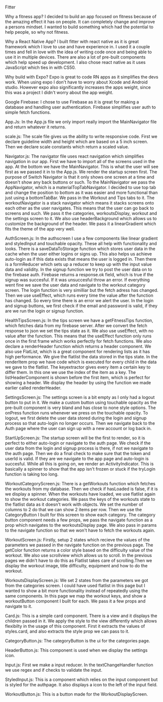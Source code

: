 Fitter

Why a fitness app?
    I decided to build an app focused on fitness because of the amazing effect it has on people. It can completely change and improve a persons mindset. I wanted to build something which had the potential to help people, so why not fitness.

Why a React Native App?
    I built fitter with react native as it is great framework which I love to use and have experience in. I used it a couple times and fell in love with the idea of writing code once and being able to use it in multiple devices. There are also a lot of pre-built components which help speed up development. I also chose react native as it uses JavaScript which ties in with CS50.

Why build with Expo?
    Expo is great to code RN apps as it simplifies the devs work. When using expo I don't have to worry about Xcode and Android studio. However expo also significantly increases the apps weight, since this was a project I didn't worry about the app weight.

Google Firebase:
    I chose to use Firebase as it is great for making a database and handling user authentication. Firebase simplifies user auth to simple fetch functions.

App.Js:
    In the App.js file we only import really import the MainNavigator file and return whatever it returns.

scale.js:
    The scale file gives us the ability to write responsive code. First we declare guideline width and height which are based on a 5 inch screen.
    Then we declare scale constants which return a scaled value.

Navigator.js:
    The navigator file uses react navigation which simplifies navigation in our app. First we have to import all of the screens used in the app. At the bottom we have the MainNavigator. This is what the user will see first as we passed it in to the App.js. We render the startup screen first. The purpose of Switch Navigator is that it only shows one screen at a time and doesn't show any back buttons or such. To the MainNavigator we pass the AppNavigator, which is a materialTopTabNavigator. I decided to use top tab and change the position to bottom as it was easier and more functional than just using a bottomTabBar. We pass in the Workout and Tips tabs to it. The workoutNavigator is a stack navigator which means it stacks screens onto each other as the user navigates. This means that the user can go back to screens and such. We pass it the categories, workoutsDisplay, workout and the settings screen to it. We also use headerBackground which allows us to customize the background of the header. We pass it a linearGradient which fits the theme of the app very well.

AuthScreen.js:
    In the authscreen I use a few components like linear gradient and styledInput and touchable opacity. These all help with functionality and looks.
    There is a saveDataToStorage function which stores user data in the cache when the user either logins or signs up. This also helps us achieve auto-login as if this data exists that means the user is logged in. Then there is a formReducer which sets up a reducer to keep up with the input value data and validity. In the signup function we try to post the user data on to the firebase auth. Firebase returns a response.ok field, which is true if the signup was succesful. If it was unsuccesful throw an error. If everything went fine we save the user data and navigate to the workout category screen. The login function is very similliar but the fetch adress has changed. Then we use useEffect, which runs every time the value after the function has changed. So every time there is an error we alert the user. In the login and signup buttons, we first check if the email and password is valid, if they are we run the login or signup function.

HealthTipsScreen.js:
    In the tips screen we have a getFitnessTips function, which fetches data from my firebase server. After we convert the fetch response to json we set the tips state as it. We also use useEffect, with no value after the function. This means that the useEffect function only runs once in the first frame which works perfectly for fetch functions. We also declare a renderHeader function which returns a header component. We also use FlatList, which is a great component for rendering lists as it has high performance. We give the flatlist the data stored in the tips state. In the renderItem prop we have code which is executed for every child in the data we gave to the flatlist. The keyextractor gives every item a certain key to differ them. In this one we use the index of the item as a key. The listHeaderComponent is shown before the first item, which is perfect for showing a header. We display the header by using the function we made earlier called renderHeader.

SettingsScreen.js:
    The settings screen is a bit empty as I only had a logout button to put in it. We make a custom button using touchable opacity as the pre-built component is very bland and has close to none style options. The onPress function runs whenever we press on the touchable opacity. To logout, we first delete the user data stored during the login and signup process so that auto-login no longer occurs. Then we navigate back to the Auth page where the user can sign up with a new account or log back in.

StartUpScreen.js:
    The startup screen will be the first to render, so it is perfect to either auto-login or navigate to the auth page. We check if the user data from the login and signup process is there, if not we navigate to the auth page. Then we do a final check to make sure that the token and userId is valid. If they are we navigate to the app page and auto-login is succesful. While all this is going on, we render an ActivityIndicator. This is basically a spinner to show that the app isn't frozen or stuck if the tryLogin function is taking too long.

WorkoutCategoryScreen.js:
    There is a getWorkouts function which fetches the workouts from my database. Then we check if hasLoaded is false, if it is we display a spinner. When the workouts have loaded, we use flatlist again to show the workout categories. We pass the keys of the workouts state to the flatlist data as it doesn't work with objects. We set the number of columns to 2 do that we can show 2 items per row. Then we use the CategoryButton I built for this screen to show each category. The category button component needs a few props, we pass the navigate function as a prop which navigates to the workoutsDisplay page. We also pass in params to the navigate function so that we won't have to fetch the workouts again.

WorkoutScreen.js:
    Firstly, setup 2 states which recieve the values of the parameters we passed in the navigate function on the previous page. The getColor function returns a color style based on the difficulty value of the workout. We also use scrollview which allows us to scroll. In the previous pages we didn't have to do this as Flatlist takes care of scrolling.Then we display the workout image, title difficulty, equipment and how to do the workout.

WorkoutsDisplayScreen.js:
    We set 2 states from the parameters we got from the categories screen. I could have used flatlist in this page but I wanted to show a bit more functionality instead of repeatedly using the same components. In this page we map the workout keys, and show a workoutButton component I built for each. We pass it a few props and navigate to it.

Card.js:
    This is a simple card component. There is a view and it displays the children passed in it. We apply the style to the view differently which allows flexibilty in the usage of this component. First it extracts the values of styles.card, and also extracts the style prop we can pass to it.

CategoryButton.js:
    The categoryButton is the ui for the categories page.

HeaderButton.js:
    This component is used when we display the settings icon.

Input.js:
    First we make a input reducer. In the textChangeHandler function we use regex and if checks to validate the input.

StyledInput.js:
    This is a component which relies on the input component but is styled for the authpage. It also displays a icon to the left of the input field.

WorkoutButton.js:
    This is a button made for the WorkoutDisplayScreen.
